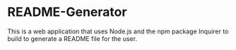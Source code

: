 # README-Generator
This is a web application that uses Node.js and the npm package Inquirer to build to generate a README file for the user.
